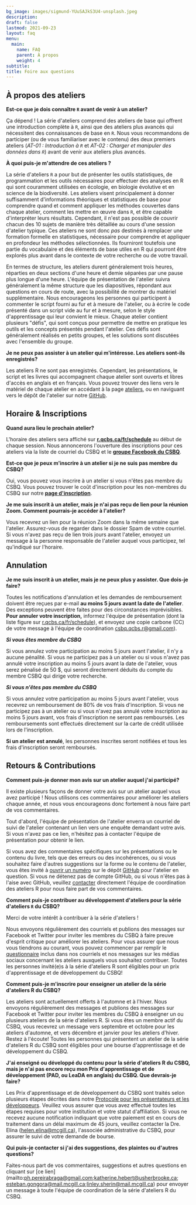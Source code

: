 ```yaml
---
bg_image: images/sigmund-YUuSAJkS3U4-unsplash.jpeg
description: 
draft: false
lastmod: 2021-09-23
layout: faq
menu:
  main:
    name: FAQ
    parent: À propos
    weight: 4
subtitle: 
title: Foire aux questions
---
```


## À propos des ateliers

**Est-ce que je dois connaître `R` avant de venir à un atelier?**

Ça dépend ! La série d'ateliers comprend des ateliers de base qui offrent une introduction complète à `R`, ainsi que des ateliers plus avancés qui nécessitent des connaissances de base en `R`. Nous vous recommandons de participer (ou de vous familiariser avec le contenu) des deux premiers ateliers (*AT-01 : Introduction à `R`* et *AT-02 : Charger et manipuler des données dans `R`*) avant de venir aux ateliers plus avancés.

**À quoi puis-je m'attendre de ces ateliers ?**

La série d'ateliers `R` a pour but de présenter les outils statistiques, de programmation et les outils nécessaires pour effectuer des analyses en R qui sont couramment utilisées en écologie, en biologie évolutive et en science de la biodiversité. Les ateliers visent principalement à donner suffisamment d'informations théoriques et statistiques de base pour comprendre quand et comment appliquer les méthodes couvertes dans chaque atelier, comment les mettre en œuvre dans `R`, et être capable d'interpréter leurs résultats. Cependant, il n'est pas possible de couvrir chacun des 10 sujets de manière très détaillée au cours d'une session d'atelier typique. Ces ateliers ne sont donc *pas* destinés à remplacer une formation formelle en statistiques, nécessaire pour comprendre et appliquer en profondeur les méthodes sélectionnées. Ils fourniront toutefois une partie du vocabulaire et des éléments de base utiles en R qui pourront être explorés plus avant dans le contexte de votre recherche ou de votre travail.

En termes de structure, les ateliers durent généralement trois heures, réparties en deux sections d'une heure et demie séparées par une pause plus longue d'une heure. L'équipe de présentation de l'atelier suivra généralement la même structure que les diapositives, répondant aux questions en cours de route, avec la possibilité de montrer du matériel supplémentaire. Nous encourageons les personnes qui participent à commenter le script fourni au fur et à mesure de l'atelier, ou à écrire le code présenté dans un script vide au fur et à mesure, selon le style d'apprentissage qui leur convient le mieux. Chaque atelier contient plusieurs "défis", qui sont conçus pour permettre de mettre en pratique les outils et les concepts présentés pendant l'atelier. Ces défis sont généralement réalisés en petits groupes, et les solutions sont discutées avec l'ensemble du groupe. 

**Je ne peux pas assister à un atelier qui m'intéresse. Les ateliers sont-ils enregistrés?**

Les ateliers R ne sont pas enregistrés. Cependant, les présentations, le script et les livres qui accompagnent chaque atelier sont ouverts et libres d'accès en anglais et en français. Vous pouvez trouver des liens vers le matériel de chaque atelier en accédant à la page <a href = "https://r.qcbs.ca/fr/workshops/">ateliers</a>, ou en naviguant vers le dépôt de l'atelier sur notre <a href = "https://github.com/QCBSRworkshops">GitHub</a>. 

## Horaire & Inscriptions

**Quand aura lieu le prochain atelier?**

L'horaire des ateliers sera affiché sur **[r.qcbs.ca/fr/schedule](https://r.qcbs.ca/fr/schedule)** au début de chaque session. Nous annoncerons l'ouverture des inscriptions pour ces ateliers via la liste de courriel du CSBQ et le **[groupe Facebook du CSBQ](https://www.facebook.com/groups/csbq.qcbs/)**.

**Est-ce que je peux m'inscrire à un atelier si je ne suis pas membre du CSBQ?**

Oui, vous pouvez vous inscrire à un atelier si vous n'êtes pas membre du CSBQ. Vous pouvez trouver le coût d'inscription pour les non-membres du CSBQ sur notre **[page d'inscription](https://r.qcbs.ca/fr/registration/)**.


**Je me suis inscrit à un atelier, mais je n'ai pas reçu de lien pour la réunion Zoom. Comment pourrais-je accéder à l'atelier?**

Vous recevrez un lien pour la réunion Zoom dans la même semaine que l'atelier. Assurez-vous de regarder dans le dossier Spam de votre courriel. Si vous n'avez pas reçu de lien trois jours avant l'atelier, envoyez un message à la personne responsable de l'atelier auquel vous participez, tel qu'indiqué sur l'horaire.  


## Annulation

**Je me suis inscrit à un atelier, mais je ne peux plus y assister. Que dois-je faire?**

Toutes les notifications d'annulation et les demandes de remboursement doivent être reçues par e-mail **au moins 5 jours avant la date de l'atelier**. Des exceptions peuvent être faites pour des circonstances imprévisibles. **Pour annuler votre inscription,** informez l'équipe de présentation (dont la liste figure sur [r.qcbs.ca/fr/schedule](https://r.qcbs.ca/fr/schedule)), et envoyez une copie carbone (CC) de votre message à l'équipe de coordination <csbq.qcbs.r@gmail.com>).
 
**_Si vous êtes membre du CSBQ_**

Si vous annulez votre participation au moins 5 jours avant l'atelier, il n'y a aucune pénalité. Si vous ne participez pas à un atelier ou si vous n'avez pas annulé votre inscription au moins 5 jours avant la date de l'atelier, vous serez pénalisé de 50 $, qui seront directement déduits du compte du membre CSBQ qui dirige votre recherche.

**_Si vous n'êtes pas membre du CSBQ_**

Si vous annulez votre participation au moins 5 jours avant l'atelier, vous recevrez un remboursement de 80% de vos frais d'inscription. Si vous ne participez pas à un atelier ou si vous n'avez pas annulé votre inscription au moins 5 jours avant, vos frais d'inscription ne seront pas remboursés. Les remboursements sont effectués directement sur la carte de crédit utilisée lors de l'inscription.

**Si un atelier est annulé**, les personnes inscrites seront notifiées et tous les frais d'inscription seront remboursés.


## Retours & Contributions

**Comment puis-je donner mon avis sur un atelier auquel j'ai participé?**

Il existe plusieurs façons de donner votre avis sur un atelier auquel vous avez participé ! Nous utilisons ces commentaires pour améliorer les ateliers chaque année, et nous vous encourageons donc fortement à nous faire part de vos commentaires. 

Tout d'abord, l'équipe de présentation de l'atelier enverra un courriel de suivi de l'atelier contenant un lien vers une enquête demandant votre avis. Si vous n'avez pas ce lien, n'hésitez pas à contacter l'équipe de présentation pour obtenir le lien. 

Si vous avez des commentaires spécifiques sur les présentations ou le contenu du livre, tels que des erreurs ou des incohérences, ou si vous souhaitez faire d'autres suggestions sur la forme ou le contenu de l'atelier, vous êtes invité à [ouvrir un numéro](https://docs.github.com/en/issues/tracking-your-work-with-issues/creating-an-issue) sur le dépôt [GitHub](https://github.com/QCBSRworkshops) pour l'atelier en question. Si vous ne détenez pas de compte GitHub, ou si vous n'êtes pas à l'aise avec GitHub, veuillez [contacter](https://qcbsrworkshops.github.io/contact/) directement l'équipe de coordination des ateliers R pour nous faire part de vos commentaires.

**Comment puis-je contribuer au développement d'ateliers pour la série d'ateliers `R` du CSBQ?**

Merci de votre intérêt à contribuer à la série d'ateliers ! 

Nous envoyons régulièrement des courriels et publions des messages sur Facebook et Twitter pour inviter les membres du CSBQ à faire preuve d'esprit critique pour améliorer les ateliers. Pour vous assurer que nous vous tiendrons au courant, vous pouvez commencer par remplir le [questionnaire](https://forms.gle/uKbreyjBJmX328AV9) inclus dans nos courriels et nos messages sur les médias sociaux concernant les ateliers auxquels vous souhaitez contribuer. Toutes les personnes invité(e)s à la série d'ateliers R sont éligibles pour un prix d'apprentissage et de développement du CSBQ!

**Comment puis-je m'inscrire pour enseigner un atelier de la série d'ateliers R du CSBQ?**

Les ateliers sont actuellement offerts à l'automne et à l'hiver. Nous envoyons régulièrement des messages et publions des messages sur Facebook et Twitter pour inviter les membres du CSBQ à enseigner un ou plusieurs ateliers de la série d'ateliers R. Si vous êtes un membre actif du CSBQ, vous recevrez un message vers septembre et octobre pour les ateliers d'automne, et vers décembre et janvier pour les ateliers d'hiver. Restez à l'écoute! Toutes les personnes qui présentent un atelier de la série d'ateliers R du CSBQ sont éligibles pour une bourse d'apprentissage et de développement du CSBQ.


**J'ai enseigné ou développé du contenu pour la série d'ateliers R du CSBQ, mais je n'ai pas encore reçu mon Prix d'apprentissage et de développement (PAD, ou LeaDA en anglais) du CSBQ. Que devrais-je faire?**

Les Prix d'apprentissage et de développement du CSBQ sont traités selon plusieurs étapes décrites dans notre [Protocole pour les présentateurs et les développeurs](https://qcbsrworkshops.github.io/presenter-developer-protocol/payment-en.html). Veuillez vous assurer que vous avez effectué toutes les étapes requises pour votre institution et votre statut d'affiliation. Si vous ne recevez aucune notification indiquant que votre paiement est en cours de traitement dans un délai maximum de 45 jours, veuillez contacter la Dre. Elina (<helen.elina@mcgill.ca>), l'associée administrative du CSBQ, pour assurer le suivi de votre demande de bourse.

**Qui puis-je contacter si j'ai des suggestions, des plaintes ou d'autres questions?**

Faites-nous part de vos commentaires, suggestions et autres questions en cliquant sur [ce lien](mailto:ph.pereirabraga@gmail.com;katherine.hebert@usherbrooke.ca; esteban.gongora@mail.mcgill.ca;linley.sherin@mail.mcgill.ca) pour envoyer un message à toute l'équipe de coordination de la série d'ateliers R du CSBQ.